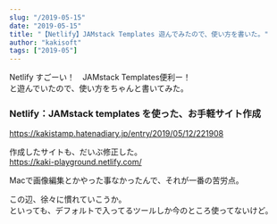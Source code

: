 ```yaml
---
slug: "/2019-05-15"
date: "2019-05-15"
title: "【Netlify】JAMstack Templates 遊んでみたので、使い方を書いた。"
author: "kakisoft"
tags: ["2019-05"]
---
```

Netlify すごーい！　JAMstack Templates便利ー！  
と遊んでいたので、使い方をちゃんと書いてみた。  


### Netlify：JAMstack templates を使った、お手軽サイト作成
<https://kakistamp.hatenadiary.jp/entry/2019/05/12/221908>  


作成したサイトも、だいぶ修正した。  
<https://kaki-playground.netlify.com/>  

Macで画像編集とかやった事なかったんで、それが一番の苦労点。  

この辺、徐々に慣れていこうか。  
といっても、デフォルトで入ってるツールしか今のところ使ってないけど。  

